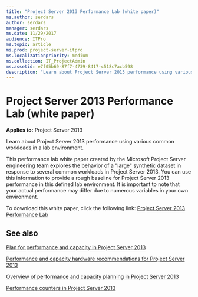```yaml
---
title: "Project Server 2013 Performance Lab (white paper)"
ms.author: serdars
author: serdars
manager: serdars
ms.date: 11/29/2017
audience: ITPro
ms.topic: article
ms.prod: project-server-itpro
ms.localizationpriority: medium
ms.collection: IT_ProjectAdmin
ms.assetid: e7f05b69-87f7-4739-8417-c518c7acb598
description: "Learn about Project Server 2013 performance using various common workloads in a lab environment."
---
```


# Project Server 2013 Performance Lab (white paper)
 

**Applies to:** Project Server 2013<br/>

Learn about Project Server 2013 performance using various common workloads in a lab environment.
  
This performance lab white paper created by the Microsoft Project Server engineering team explores the behavior of a "large" synthetic dataset in response to several common workloads in Project Server 2013. You can use this information to provide a rough baseline for Project Server 2013 performance in this defined lab environment. It is important to note that your actual performance may differ due to numerous variables in your own environment.
  
To download this white paper, click the following link: [Project Server 2013 Performance Lab](https://go.microsoft.com/fwlink/p/?LinkId=276785)
  
## See also


[Plan for performance and capacity in Project Server 2013](plan-for-performance-and-capacity-in-project-server-2013.md)
  
[Performance and capacity hardware recommendations for Project Server 2013](performance-and-capacity-hardware-recommendations-for-project-server-2013.md)
  
[Overview of performance and capacity planning in Project Server 2013](overview-of-performance-and-capacity-planning-in-project-server-2013.md)
  
[Performance counters in Project Server 2013](performance-counters-in-project-server-2013.md)

